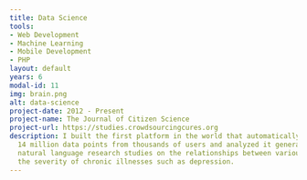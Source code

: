 ```yaml
---
title: Data Science
tools:
- Web Development
- Machine Learning
- Mobile Development
- PHP
layout: default
years: 6
modal-id: 11
img: brain.png
alt: data-science
project-date: 2012 - Present
project-name: The Journal of Citizen Science
project-url: https://studies.crowdsourcingcures.org
description: I built the first platform in the world that automatically aggregated
  14 million data points from thousands of users and analyzed it generating 90,000
  natural language research studies on the relationships between various factors and
  the severity of chronic illnesses such as depression.
---
```


